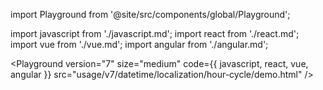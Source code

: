 import Playground from '@site/src/components/global/Playground';

import javascript from './javascript.md';
import react from './react.md';
import vue from './vue.md';
import angular from './angular.md';

<Playground
version="7"
size="medium"
code={{ javascript, react, vue, angular }}
src="usage/v7/datetime/localization/hour-cycle/demo.html"
/>
